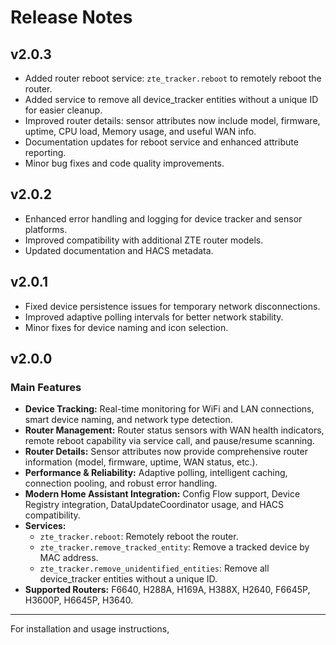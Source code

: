 # Release Notes

## v2.0.3

- Added router reboot service: `zte_tracker.reboot` to remotely reboot the router.
- Added service to remove all device_tracker entities without a unique ID for easier cleanup.
- Improved router details: sensor attributes now include model, firmware, uptime, CPU load, Memory usage, and useful WAN info.
- Documentation updates for reboot service and enhanced attribute reporting.
- Minor bug fixes and code quality improvements.

## v2.0.2

- Enhanced error handling and logging for device tracker and sensor platforms.
- Improved compatibility with additional ZTE router models.
- Updated documentation and HACS metadata.

## v2.0.1

- Fixed device persistence issues for temporary network disconnections.
- Improved adaptive polling intervals for better network stability.
- Minor fixes for device naming and icon selection.

## v2.0.0

### Main Features

- **Device Tracking:** Real-time monitoring for WiFi and LAN connections, smart device naming, and network type detection.
- **Router Management:** Router status sensors with WAN health indicators, remote reboot capability via service call, and pause/resume scanning.
- **Router Details:** Sensor attributes now provide comprehensive router information (model, firmware, uptime, WAN status, etc.).
- **Performance & Reliability:** Adaptive polling, intelligent caching, connection pooling, and robust error handling.
- **Modern Home Assistant Integration:** Config Flow support, Device Registry integration, DataUpdateCoordinator usage, and HACS compatibility.
- **Services:**
  - `zte_tracker.reboot`: Remotely reboot the router.
  - `zte_tracker.remove_tracked_entity`: Remove a tracked device by MAC address.
  - `zte_tracker.remove_unidentified_entities`: Remove all device_tracker entities without a unique ID.
- **Supported Routers:** F6640, H288A, H169A, H388X, H2640, F6645P, H3600P, H6645P, H3640.

---
For installation and usage instructions,